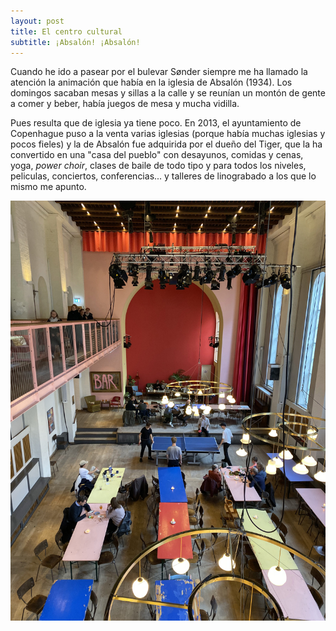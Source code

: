 ```yaml
---
layout: post
title: El centro cultural
subtitle: ¡Absalón! ¡Absalón!
---
```

Cuando he ido a pasear por el bulevar Sønder siempre me ha llamado la atención la animación que había en la iglesia de Absalón (1934). Los domingos sacaban mesas y sillas a la calle y se reunían un montón de gente a comer y beber, había juegos de mesa y mucha vidilla. 

Pues resulta que de iglesia ya tiene poco. En 2013, el ayuntamiento de Copenhague puso a la venta varias iglesias (porque había muchas iglesias y pocos fieles) y la de Absalón fue adquirida por el dueño del Tiger, que la ha convertido en una "casa del pueblo" con desayunos, comidas y cenas, yoga, _power choir_, clases de baile de todo tipo y para todos los niveles, peliculas, conciertos, conferencias... y talleres de linograbado a los que lo mismo me apunto.

![La iglesia](/img/0026.JPG)

